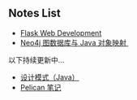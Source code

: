 ## Notes List
- [Flask Web Development][1]
- [Neo4j 图数据库与 Java 对象映射 ][2]

以下持续更新中…
- [设计模式（Java）][3]
- [Pelican 笔记][4]

[1]:	/Flask/flask-web-development.md
[2]:	/neo4j-graph-db-and-ogm.md
[3]:	/design-pattern-course/design-pattern-course.md
[4]:	/pelican.md